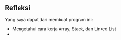 ## Refleksi

Yang saya dapat dari membuat program ini:
- Mengetahui cara kerja Array, Stack, dan Linked List
- 